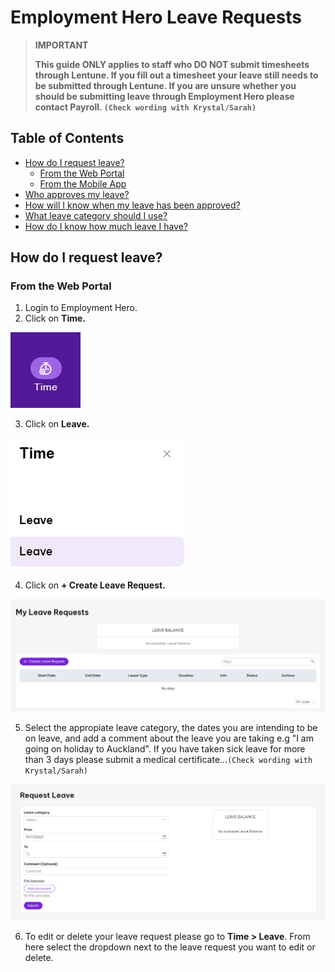 # Employment Hero Leave Requests

>**IMPORTANT**
>
>**This guide ONLY applies to staff who DO NOT submit timesheets through Lentune. If you fill out a timesheet your leave still needs to be submitted through Lentune. If you are unsure whether you should be submitting leave through Employment Hero please contact Payroll. `(Check wording with Krystal/Sarah)`**

## Table of Contents 
- [How do I request leave?](#item-one)
  - [From the Web Portal](#item-one-one)
  - [From the Mobile App](#item-one-two)
- [Who approves my leave?](#item-two)
- [How will I know when my leave has been approved?](#item-two)
- [What leave category should I use?](#item-three)
- [How do I know how much leave I have?](#item-three)

 <!-- headings -->
 <a id="item-one"></a>
 ## How do I request leave?

 <a id="item-one-one"></a>
### From the Web Portal

1. Login to Employment Hero.
2. Click on **Time.**
   
![Time menu icon](https://github.com/cookbrothersconstruction/documentation/blob/main/images/Time%20Icon.png)

3. Click on **Leave.**

![Leave menu](https://github.com/cookbrothersconstruction/documentation/blob/main/images/Leave%20Menu.png)

4. Click on **+ Create Leave Request.**

![+ Create Leave Request](https://github.com/cookbrothersconstruction/documentation/blob/main/images/My%20leave%20requests%20screen.png)  

5. Select the appropiate leave category, the dates you are intending to be on leave, and add a comment about the leave you are taking e.g "I am going on holiday to Auckland". If you have taken sick leave for more than 3 days please submit a medical certificate...`(Check wording with Krystal/Sarah)`

![Request Leave Screen](https://github.com/cookbrothersconstruction/documentation/blob/main/images/request%20leave.png) 

6. To edit or delete your leave request please go to **Time > Leave**. From here select the dropdown next to the leave request you want to edit or delete.



   







